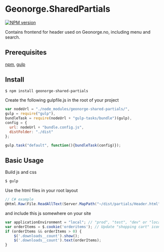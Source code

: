 # Geonorge.SharedPartials
[![NPM version][npm-image]][npm-url]

Contains frontend for header used on Geonorge.no, including menu and search.

## Prerequisites
[npm](https://www.npmjs.com/get-npm), [gulp](https://gulpjs.com/)

## Install
```bash
$ npm install geonorge-shared-partials
```

Create the following gulpfile.js in the root of your project
```js
var nodeUrl = "./node_modules/geonorge-shared-partials/",
gulp = require("gulp"),
bundleTask = require(nodeUrl + "gulp-tasks/bundle")(gulp),
config = {
  url: nodeUrl + "bundle.config.js",
  distFolder: "./dist"
};

gulp.task("default", function(){bundleTask(config)});
```

## Basic Usage
Build js and css
```bash
$ gulp
```

Use the html files in your root layout
```cs
// C# example
@Html.Raw(File.ReadAllText(Server.MapPath("~/dist/partials/Header.html")))
```

and include this js somewhere on your site
```js
var applicationEnvironment = "local"; // "prod", "test", "dev" or "local" 
var orderItems = $.cookie('orderitems'); // Update "shopping cart" icon
if (orderItems && orderItems > 0) {
    $('.downloads__count').show();
    $('.downloads__count').text(orderItems);
}
```

[npm-url]: https://npmjs.org/package/geonorge-shared-partials
[npm-image]: http://img.shields.io/npm/v/geonorge-shared-partials.svg
